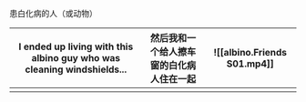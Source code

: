 患白化病的人（或动物）

| I ended up living with this albino guy who was cleaning windshields... | 然后我和一个给人擦车窗的白化病人住在一起 | ![[albino.Friends S01.mp4]] |
| ---------------------------------------------------------------------- | -------------------- | --------------------------- |
|                                                                        |                      |                             |
